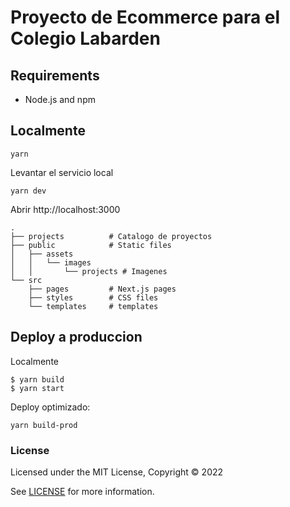 # Proyecto de Ecommerce para el Colegio Labarden 

## Requirements

- Node.js and npm

## Localmente


```
yarn
```

Levantar el servicio local

```
yarn dev
```

Abrir http://localhost:3000 


```
.
├── projects          # Catalogo de proyectos
├── public            # Static files
│   ├── assets
│   │   └── images
│   │       └── projects # Imagenes
└── src
    ├── pages         # Next.js pages
    ├── styles        # CSS files
    └── templates     # templates
```

## Deploy a produccion

Localmente

```
$ yarn build
$ yarn start
```

Deploy optimizado:

```
yarn build-prod
```
### License

Licensed under the MIT License, Copyright © 2022

See [LICENSE](LICENSE) for more information.
